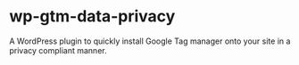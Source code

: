 # wp-gtm-data-privacy
A WordPress plugin to quickly install Google Tag manager onto your site in a privacy compliant manner.
